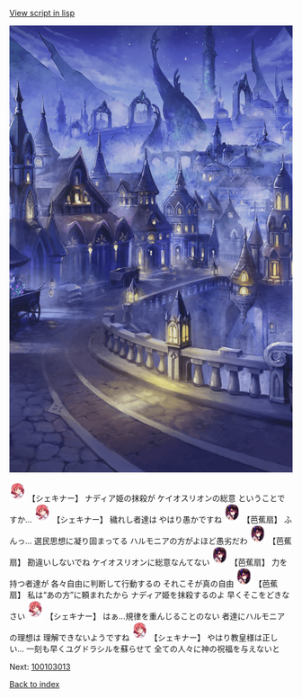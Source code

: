 [View script in lisp](../scripts/100103011.txt)

![101_city_night3.png](../images/backgrounds/101_city_night3.png)

<img src="../images/units/3400711.png" alt="3400711.png" height="34"/>
【シェキナー】
ナディア姫の抹殺が
ケイオスリオンの総意
ということですか…

<img src="../images/units/3400711.png" alt="3400711.png" height="34"/>
【シェキナー】
穢れし者達は
やはり愚かですね

<img src="../images/units/3500811.png" alt="3500811.png" height="34"/>
【芭蕉扇】
ふんっ…
選民思想に凝り固まってる
ハルモニアの方がよほど愚劣だわ

<img src="../images/units/3500811.png" alt="3500811.png" height="34"/>
【芭蕉扇】
勘違いしないでね
ケイオスリオンに総意なんてない

<img src="../images/units/3500811.png" alt="3500811.png" height="34"/>
【芭蕉扇】
力を持つ者達が
各々自由に判断して行動するの
それこそが真の自由

<img src="../images/units/3500811.png" alt="3500811.png" height="34"/>
【芭蕉扇】
私は“あの方”に頼まれたから
ナディア姫を抹殺するのよ
早くそこをどきなさい

<img src="../images/units/3400711.png" alt="3400711.png" height="34"/>
【シェキナー】
はぁ…規律を重んじることのない
者達にハルモニアの理想は
理解できないようですね

<img src="../images/units/3400711.png" alt="3400711.png" height="34"/>
【シェキナー】
やはり教皇様は正しい…
一刻も早くユグドラシルを蘇らせて
全ての人々に神の祝福を与えないと

Next: [100103013](100103013.md)

[Back to index](index.md)
